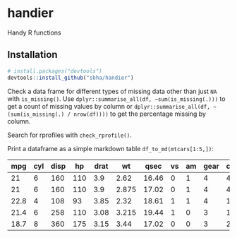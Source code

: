 # handier
Handy R functions

## Installation
``` r
# install.packages("devtools")
devtools::install_github("sbha/handier")
```

Check a data frame for different types of missing data other than just `NA` with `is_missing()`. Use `dplyr::summarise_all(df, ~sum(is_missing(.)))` to get a count of missing values by column or `dplyr::summarise_all(df, ~(sum(is_missing(.) / nrow(df))))` to get the percentage missing by column. 


Search for rprofiles with `check_rprofile()`.

Print a dataframe as a simple markdown table `df_to_md(mtcars[1:5,])`:

| mpg | cyl | disp | hp | drat | wt | qsec | vs | am | gear | carb |
|---|---|---|---|---|---|---|---|---|---|---|
| 21 | 6 | 160 | 110 | 3.9 | 2.62 | 16.46 | 0 | 1 | 4 | 4 |
| 21 | 6 | 160 | 110 | 3.9 | 2.875 | 17.02 | 0 | 1 | 4 | 4 |
| 22.8 | 4 | 108 | 93 | 3.85 | 2.32 | 18.61 | 1 | 1 | 4 | 1 |
| 21.4 | 6 | 258 | 110 | 3.08 | 3.215 | 19.44 | 1 | 0 | 3 | 1 |
| 18.7 | 8 | 360 | 175 | 3.15 | 3.44 | 17.02 | 0 | 0 | 3 | 2 |